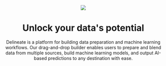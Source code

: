 <p align="center">
  <a href=#">
    <img src="https://github.com/delineate/.github/blob/master/profile/logo.png">
  </a>
</p>

<h1 align="center">Unlock your data's potential</h1>
<p align="center"> Delineate is a platform for building data preparation and machine learning workflows.
       Our drag-and-drop builder enables users to prepare and blend data from multiple sources, build machine learning models, and output AI-based predictions to any destination with ease.</p>

